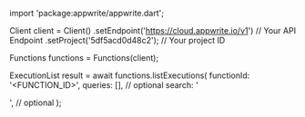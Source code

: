 import 'package:appwrite/appwrite.dart';

Client client = Client()
    .setEndpoint('https://cloud.appwrite.io/v1') // Your API Endpoint
    .setProject('5df5acd0d48c2'); // Your project ID

Functions functions = Functions(client);

ExecutionList result = await functions.listExecutions(
    functionId: '<FUNCTION_ID>',
    queries: [], // optional
    search: '<SEARCH>', // optional
);
